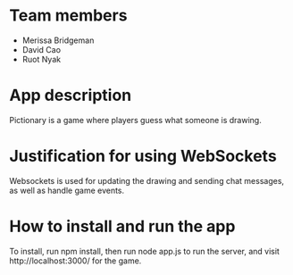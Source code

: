 # Team members
 * Merissa Bridgeman
 * David Cao
 * Ruot Nyak
 # App description
 Pictionary is a game where players guess what someone is drawing.

# Justification for using WebSockets
 Websockets is used for updating the drawing and sending chat messages, as well as handle game events.

# How to install and run the app
To install, run npm install, then run node app.js to run the server, and visit http://localhost:3000/ for the game.